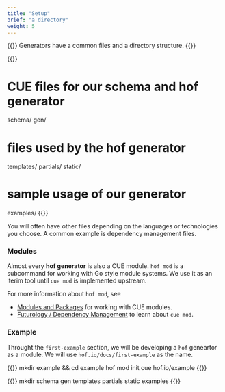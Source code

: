 ```yaml
---
title: "Setup"
brief: "a directory"
weight: 5
---
```


{{<lead>}}
Generators have a common files and a directory structure.
{{</lead>}}

{{<codeInner title="Typical directory structure">}}
# CUE files for our schema and hof generator
schema/
gen/

# files used by the hof generator
templates/
partials/
static/

# sample usage of our generator
examples/
{{</codeInner>}}

You will often have other files depending on the languages or technologies you choose.
A common example is dependency management files.

### Modules

Almost every __hof  generator__ is also a CUE module.
`hof mod` is a subcommand for working with Go style module systems.
We use it as an iterim tool until `cue mod` is implemented upstream.

For more information about `hof mod`, see

- [Modules and Packages](https://cuetorials.com/first-steps/modules-and-packages/) for working with CUE modules.
- [Futurology / Dependency Management](https://cuetorials.com/cueology/futurology/dependency-management/) to learn about `cue mod`.

### Example

Throught the `first-example` section,
we will be developing a `hof` geneartor as a module.
We will use `hof.io/docs/first-example` as the name.



{{<codeInner title="Create a CUE module">}}
mkdir example && cd example
hof mod init cue hof.io/example
{{</codeInner>}}

{{<codeInner title="Create the common directories">}}
mkdir schema gen templates partials static examples
{{</codeInner>}}
